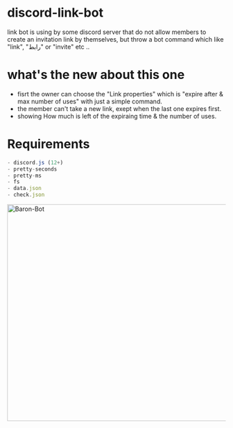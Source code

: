 # discord-link-bot

link bot is using by some discord server that do not allow members to create an invitation link by themselves,
but throw a bot command which like "link", "رابط" or "invite" etc ..

# what's the new about this one

- fisrt the owner can choose the "Link properties" which is "expire after & max number of uses" with just a simple command.
- the member can't take a new link, exept when the last one expires first.
- showing How much is left of the expiraing time & the number of uses.

# Requirements

```js
- discord.js (12+)
- pretty-seconds
- pretty-ms
- fs
- data.json 
- check.json
```

<img width="1000" height="500" align="center" style="float: left; margin: 0 10px 0 0;" alt="Baron-Bot" src="https://media.discordapp.net/attachments/645077799404830739/708919171089563704/info.png?width=1026&height=468">
